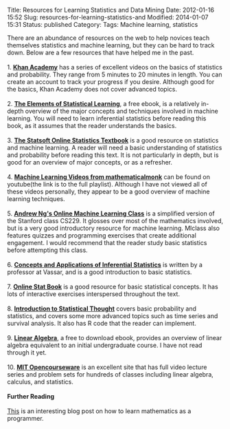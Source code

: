 Title: Resources for Learning Statistics and Data Mining
Date: 2012-01-16 15:52
Slug: resources-for-learning-statistics-and
Modified: 2014-01-07 15:31
Status: published
Category: 
Tags: Machine learning, statistics


<div class='post'>
There are an abundance of resources on the web to help novices teach themselves statistics and machine learning, but they can be hard to track down. Below are a few resources that have helped me in the past.<br><br> 1. <b><a href="http://www.khanacademy.org/#statistics">Khan Academy</a></b> has a series of excellent videos on the basics of statistics and probability. They range from 5 minutes to 20 minutes in length. You can create an account to track your progress if you desire. Although good for the basics, Khan Academy does not cover advanced topics.<br><br> 2. <b><a href="http://www-stat.stanford.edu/~tibs/ElemStatLearn/">The Elements of Statistical Learning</a></b>, a free ebook, is a relatively in-depth overview of the major concepts and techniques involved in machine learning. You will need to learn inferential statistics before reading this book, as it assumes that the reader understands the basics.<br><br> 3. <b><a href="http://www.statsoft.com/textbook/">The Statsoft Online Statistics Textbook</a></b> is a good resource on statistics and machine learning. A reader will need a basic understanding of statistics and probability before reading this text. It is not particularly in depth, but is good for an overview of major concepts, or as a refresher.<br><br> 4. <b><a href="http://www.youtube.com/playlist?list=PLD0F06AA0D2E8FFBA&feature=plcp">Machine Learning Videos from mathematicalmonk</a></b> can be found on youtube(the link is to the full playlist). Although I have not viewed all of these videos personally, they appear to be a good overview of machine learning techniques.<br><br> 5. <b><a href="http://www.ml-class.org/">Andrew Ng's Online Machine Learning Class</a></b> is a simplified version of the Stanford class CS229. It glosses over most of the mathematics involved, but is a very good introductory resource for machine learning.  Mlclass also features quizzes and programming exercises that create additional engagement. I would recommend that the reader study basic statistics before attempting this class.<br><br> 6. <b><a href="http://faculty.vassar.edu/lowry/webtext.html">Concepts and Applications of Inferential Statistics</a></b> is written by a professor at Vassar, and is a good introduction to basic statistics.<br><br> 7. <b><a href="http://onlinestatbook.com/2/index.html">Online Stat Book</a></b> is a good resource for basic statistical concepts. It has lots of interactive exercises interspersed throughout the text.<br><br> 8. <b><a href="http://www.math.umass.edu/~lavine/Book/book.pdf">Introduction to Statistical Thought</a></b> covers basic probability and statistics, and covers some more advanced topics such as time series and survival analysis. It also has R code that the reader can implement.<br><br> 9. <b><a href="http://joshua.smcvt.edu/linearalgebra/">Linear Algebra</a></b>, a free to download ebook, provides an overview of linear algebra equivalent to an initial undergraduate course. I have not read through it yet.<br><br> 10. <b><a href="http://ocw.mit.edu/index.htm">MIT Opencourseware</a></b> is an excellent site that has full video lecture series and problem sets for hundreds of classes including linear algebra, calculus, and statistics.<br><br> <b>Further Reading</b><br><br> <a href="http://steve-yegge.blogspot.com/2006/03/math-for-programmers.html">This</a> is an interesting blog post on how to learn mathematics as a programmer.</div>
